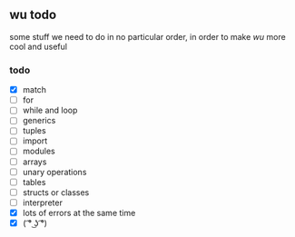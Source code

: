 ## wu todo

some stuff we need to do in no particular order, in order to make *wu* more cool and useful

### todo

- [x] match
- [ ] for
- [ ] while and loop
- [ ] generics
- [ ] tuples
- [ ] import
- [ ] modules
- [ ] arrays
- [ ] unary operations
- [ ] tables
- [ ] structs or classes
- [ ] interpreter
- [x] lots of errors at the same time
- [x] ( ͡° ͜ʖ ͡°)
